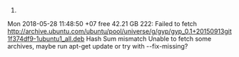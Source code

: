 1.
Mon 2018-05-28 11:48:50 +07
free 42.21 GB
222: 
    Failed to fetch http://archive.ubuntu.com/ubuntu/pool/universe/g/gyp/gyp_0.1+20150913git1f374df9-1ubuntu1_all.deb  Hash Sum mismatch
    Unable to fetch some archives, maybe run apt-get update or try with --fix-missing?